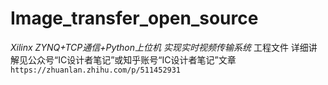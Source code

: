 # Image_transfer_open_source
*Xilinx ZYNQ+TCP通信+Python上位机 实现实时视频传输系统* 工程文件
详细讲解见公众号“IC设计者笔记”或知乎账号“IC设计者笔记”文章
`https://zhuanlan.zhihu.com/p/511452931`
